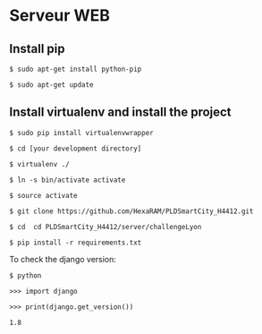 # Serveur WEB

## Install pip
```
$ sudo apt-get install python-pip

$ sudo apt-get update

```
## Install virtualenv and install the project
```
$ sudo pip install virtualenvwrapper

$ cd [your development directory]

$ virtualenv ./

$ ln -s bin/activate activate

$ source activate

$ git clone https://github.com/HexaRAM/PLDSmartCity_H4412.git

$ cd  cd PLDSmartCity_H4412/server/challengeLyon

$ pip install -r requirements.txt

```
To check the django version:
```
$ python

>>> import django

>>> print(django.get_version())

1.8

```

